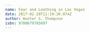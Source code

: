 ```yaml
---
name: Fear and Loathing in Las Vegas
date: 2017-02-28T11:19:30.074Z
author: Hunter S. Thompson
isbn: 9780679785897
---
```



